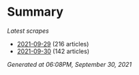 # Summary
*Latest scrapes*
* [2021-09-29](https://github.com/nuuuwan/news_lk/blob/data/news_lk.2021-09-29.json) (216 articles)
* [2021-09-30](https://github.com/nuuuwan/news_lk/blob/data/news_lk.2021-09-30.json) (142 articles)

*Generated at 06:08PM, September 30, 2021*
